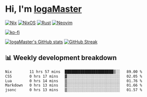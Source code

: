 # Hi, I'm [IogaMaster](https://youtube.com/IogaMaster)  

[![Nix](https://img.shields.io/badge/NIX-5277C3.svg?style=for-the-badge&logo=NixOS&logoColor=white)](https://builtwithnix.org/)
[![NixOS](https://img.shields.io/badge/NIXOS-5277C3.svg?style=for-the-badge&logo=NixOS&logoColor=white)](https://nixos.org/)
[![Rust](https://img.shields.io/badge/rust-%23000000.svg?style=for-the-badge&logo=rust&logoColor=white)](https://www.rust-lang.org/)
[![Neovim](https://img.shields.io/badge/NeoVim-%2357A143.svg?&style=for-the-badge&logo=neovim&logoColor=white)](https://github.com/neovim/neovim)

[![ko-fi](https://ko-fi.com/img/githubbutton_sm.svg)](https://ko-fi.com/X8X2P08GZ)

[![IogaMaster's GitHub stats](https://github-readme-stats.vercel.app/api?username=IogaMaster&show_icons=true&bg_color=1e1e2e&text_color=cdd6f4&icon_color=cba6f7&title_color=94e2d5)](https://github.com/IogaMaster)
[![GitHub Streak](https://streak-stats.demolab.com?user=IogaMaster&theme=catppuccin-mocha&hide_border=false&date_format=M%20j%5B%2C%20Y%5D)](https://git.io/streak-stats)


## 📊 Weekly development breakdown

<!--START_SECTION:wakaweek-->

```txt
Nix        11 hrs 57 mins  ██████████████████████▒░░   89.00 %
CSS        0 hrs 17 mins   ▓░░░░░░░░░░░░░░░░░░░░░░░░   02.05 %
Lua        0 hrs 14 mins   ▒░░░░░░░░░░░░░░░░░░░░░░░░   01.76 %
Markdown   0 hrs 13 mins   ▒░░░░░░░░░░░░░░░░░░░░░░░░   01.66 %
jsonc      0 hrs 13 mins   ▒░░░░░░░░░░░░░░░░░░░░░░░░   01.57 %
```

<!--END_SECTION:wakaweek-->

